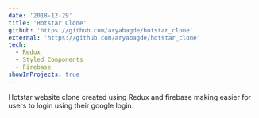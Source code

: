 ```yaml
---
date: '2018-12-29'
title: 'Hotstar Clone'
github: 'https://github.com/aryabagde/hotstar_clone'
external: 'https://github.com/aryabagde/hotstar_clone'
tech:
  - Redux
  - Styled Components
  - Firebase
showInProjects: true
---
```


Hotstar website clone created using Redux and firebase making easier for users to login using their google login.
